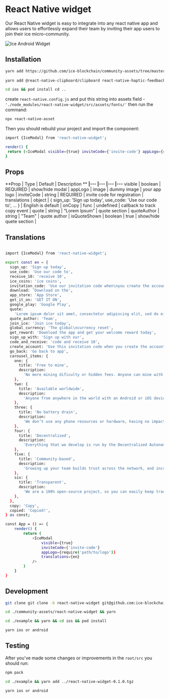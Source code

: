 
# React Native widget

Our React Native widget is easy to integrate into any react native app and allows users to effortlessly expand their team by inviting their app users to join their ice micro-community.


![Ice Android Widget](https://media2.giphy.com/media/v1.Y2lkPTc5MGI3NjExNjZmZGMwYjNmMDZhYWJlNWZmOWJjY2FkMmM5NjM0NjhmZjVjNjEwNiZlcD12MV9pbnRlcm5hbF9naWZzX2dpZklkJmN0PWc/zN0rgUMX7QQFeImsmJ/giphy.gif)

## Installation

```bash
yarn add https://github.com/ice-blockchain/community-assets/tree/master/react-native-widget
  
yarn add @react-native-clipboard/clipboard react-native-haptic-feedback react-native-snap-carousel

cd ios && pod install cd ..
```
create `react-native.config.js` and put this string into assets field - `'./node_modules/react-native-widget/src/assets/fonts/'` then run the command:

```bash
npx react-native-asset
```
Then you should rebuild your project and import the component:

```bash
import {IceModal} from 'react-native-widget';

render() {
 return (<IceModal visible={true} inviteCode={'invite-code'} appLogo={require('path/to/logo')} />)
}
```
## Props
**Prop | Type | Default | Description **
**|--- |--- |--- |---**
visible | boolean | REQUIRED | show/hide modal | 
appLogo | image | dummy image | your app logo | 
inviteCode | string | REQUIRED | invite code for registration | 
translations | object | { sign_up: 'Sign up today', use_code: 'Use our code to', … } | English is default | 
onCopy | func | undefined | callback to track copy event | 
quote | string | “Lorem Ipsum” | quote section | 
quoteAuthor | string | "Team" | quote author | 
isQuoteShown | boolean | true | show/hide quete section | 

## Translations

```bash

import {IceModal} from 'react-native-widget';

export const en = {
  sign_up: 'Sign up today',
  use_code: 'Use our code to',
  receive_10: 'receive 10',
  ice_coins: 'ice coins',
  invitation_code: 'Use our invitation code when\nyou create the account.',
  download: 'Download on the',
  app_store: 'App Store',
  get_it_on: 'GET IT ON',
  google_play: 'Google Play',
  quote:
    'Lorem ipsum dolor sit amet, consectetur adipiscing elit, sed do eiusmod tempor incididunt ut labore et dolore magna aliqua. Ut enim ad minim veniam, quis nostrud exercitation ullamco laboris nisi ut aliquip ex ea commodo consequat.',
  quote_author: 'Team',
  join_ice: 'Join ice today',
  global_currency: 'The global\ncurrency reset',
  get_reward: 'Download the app and get your welcome reward today',
  sign_up_with: 'Sign up with our',
  code_and_receive: 'code and receive 10',
  create_account: 'Use this invitation code when you create the account',
  go_back: 'Go back to app',
  carousel_items: {
    one: {
      title: 'Free to mine',
      description:
        'No more mining dificulty or hidden fees. Anyone can mine with just a mobile phone.',
    },
    two: {
      title: 'Available worldwide',
      description:
        'Anyone from anywhere in the world with an Android or iOS device can join ice.',
    },
    three: {
      title: 'No battery drain',
      description:
        'We don’t use any phone resources or hardware, having no impact on battery or network.',
    },
    four: {
      title: 'Decentralized',
      description:
        'Everything that we develop is run by the Decentralized Autonomous Organization (DAO).',
    },
    five: {
      title: 'Community-based',
      description:
        'Growing up your team builds trust across the network, and increases earnings for everybody.',
    },
    six: {
      title: 'Transparent',
      description:
        'We are a 100% open-source project, so you can easily keep track of our development.',
    },
  },
  copy: 'Copy',
  copied: 'Copied!',
} as const;

const App = () => {
    render() {
        return (
            <IceModal
                visible={true} 
                inviteCode={'invite-code'} 
                appLogo={require('path/to/logo')} 
                translations={en} 
            />
        )
    }
}
```

## Development

```bash
git clone git clone -b react-native-widget git@github.com:ice-blockchain/community-assets.git

cd ./community-assets/react-native-widget && yarn

cd ./example && yarn && cd ios && pod install

yarn ios or android
```

## Testing

After you've made some changes or improvements in the `root/src` you should run:

```bash
npm pack

cd ./example && yarn add ../react-native-widget-0.1.0.tgz

yarn ios or android
```